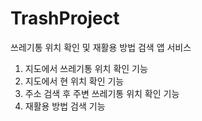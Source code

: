 # TrashProject
쓰레기통 위치 확인 및 재활용 방법 검색 앱 서비스
1. 지도에서 쓰레기통 위치 확인 기능
2. 지도에서 현 위치 확인 기능
3. 주소 검색 후 주변 쓰레기통 위치 확인 기능
4. 재활용 방법 검색 기능
